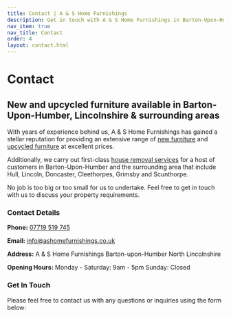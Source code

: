 ```yaml
---
title: Contact | A & S Home Furnishings
description: Get in touch with A & S Home Furnishings in Barton-Upon-Humber
nav_item: true
nav_title: Contact
order: 4
layout: contact.html
---
```


# Contact

## New and upcycled furniture available in Barton-Upon-Humber, Lincolnshire & surrounding areas

With years of experience behind us, A & S Home Furnishings has gained a stellar reputation for providing an extensive range of [new furniture](/new-furniture/) and [upcycled furniture](/upcycled-and-pre-loved-furniture/) at excellent prices.

Additionally, we carry out first-class [house removal services](/house-removals/) for a host of customers in Barton-Upon-Humber and the surrounding area that include Hull, Lincoln, Doncaster, Cleethorpes, Grimsby and Scunthorpe.

No job is too big or too small for us to undertake. Feel free to get in touch with us to discuss your property requirements.

### Contact Details

**Phone:** [07719 519 745](tel:07719519745)

**Email:** [info@ashomefurnishings.co.uk](mailto:info@ashomefurnishings.co.uk)

**Address:**
A & S Home Furnishings
Barton-upon-Humber
North Lincolnshire

**Opening Hours:**
Monday - Saturday: 9am - 5pm
Sunday: Closed

### Get In Touch

Please feel free to contact us with any questions or inquiries using the form below:

